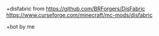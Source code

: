 
+disfabric from https://github.com/BRForgers/DisFabric
https://www.curseforge.com/minecraft/mc-mods/disfabric

+bot by me
